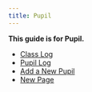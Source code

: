 ```yaml
---
title: Pupil
---
```


**This guide is for Pupil.**

- [Class Log](class-log)
- [Pupil Log](pupil-log)
- [Add a New Pupil](adding-a-new-pupil)
- [New Page](something)
